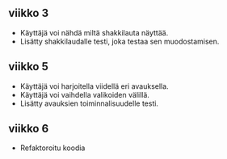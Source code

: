 ## viikko 3

- Käyttäjä voi nähdä miltä shakkilauta näyttää.
- Lisätty shakkilaudalle testi, joka testaa sen muodostamisen.

## viikko 5
- Käyttäjä voi harjoitella viidellä eri avauksella.
- Käyttäjä voi vaihdella valikoiden välillä.
- Lisätty avauksien toiminnalisuudelle testi.

## viikko 6
- Refaktoroitu koodia